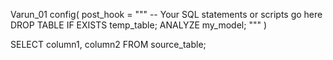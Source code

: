 Varun_01
config(
    post_hook = """
        -- Your SQL statements or scripts go here
        DROP TABLE IF EXISTS temp_table;
        ANALYZE my_model;
    """
)

SELECT
    column1,
    column2
FROM
    source_table;
